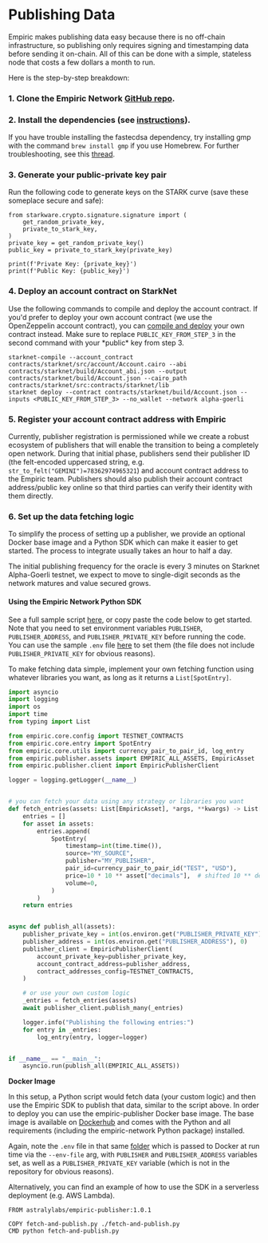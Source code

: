 # Publishing Data

Empiric makes publishing data easy because there is no off-chain infrastructure, so publishing only requires signing and timestamping data before sending it on-chain. All of this can be done with a simple, stateless node that costs a few dollars a month to run.&#x20;

Here is the step-by-step breakdown:

### 1. Clone the Empiric Network [GitHub repo](https://github.com/Astraly-Labs/Empiric).

### 2. Install the dependencies (see [instructions](https://github.com/Astraly-Labs/Empiric#setup)).

If you have trouble installing the fastecdsa dependency, try installing gmp with the command `brew install gmp` if you use Homebrew. For further troubleshooting, see this [thread](https://github.com/OpenZeppelin/nile/issues/22).

### 3. Generate your public-private key pair

Run the following code to generate keys on the STARK curve (save these someplace secure and safe):

```
from starkware.crypto.signature.signature import (
    get_random_private_key,
    private_to_stark_key,
)
private_key = get_random_private_key()
public_key = private_to_stark_key(private_key)

print(f'Private Key: {private_key}')
print(f'Public Key: {public_key}')
```

### 4. Deploy an account contract on StarkNet

Use the following commands to compile and deploy the account contract. If you'd prefer to deploy your own account contract (we use the OpenZeppelin account contract), you can [compile and deploy](https://starknet.io/docs/hello_starknet/intro.html#compile-the-contract) your own contract instead. Make sure to replace `PUBLIC_KEY_FROM_STEP_3` in the second command with your \*public\* key from step 3.

```
starknet-compile --account_contract contracts/starknet/src/account/Account.cairo --abi contracts/starknet/build/Account_abi.json --output contracts/starknet/build/Account.json --cairo_path contracts/starknet/src:contracts/starknet/lib
starknet deploy --contract contracts/starknet/build/Account.json --inputs <PUBLIC_KEY_FROM_STEP_3> --no_wallet --network alpha-goerli
```

### 5. Register your account contract address with Empiric

Currently, publisher registration is permissioned while we create a robust ecosystem of publishers that will enable the transition to being a completely open network. During that initial phase, publishers send their publisher ID (the felt-encoded uppercased string, e.g. `str_to_felt("GEMINI")=78362974965321`) and account contract address to the Empiric team. Publishers should also publish their account contract address/public key online so that third parties can verify their identity with them directly.

### 6. Set up the data fetching logic

To simplify the process of setting up a publisher, we provide an optional Docker base image and a Python SDK which can make it easier to get started. The process to integrate usually takes an hour to half a day.

The initial publishing frequency for the oracle is every 3 minutes on Starknet Alpha-Goerli testnet, we expect to move to single-digit seconds as the network matures and value secured grows.

#### Using the Empiric Network Python SDK

See a full sample script [here](https://github.com/Astraly-Labs/Empiric/blob/master/stagecoach/jobs/publishers/examples/publish_all.py), or copy paste the code below to get started. Note that you need to set environment variables `PUBLISHER`, `PUBLISHER_ADDRESS`, and `PUBLISHER_PRIVATE_KEY` before running the code. You can use the sample `.env` file [here](https://github.com/Astraly-Labs/Empiric/blob/master/stagecoach/jobs/publishers/examples/.env) to set them (the file does not include `PUBLISHER_PRIVATE_KEY` for obvious reasons).&#x20;

To make fetching data simple, implement your own fetching function using whatever libraries you want, as long as it returns a `List[SpotEntry]`.

```python
import asyncio
import logging
import os
import time
from typing import List

from empiric.core.config import TESTNET_CONTRACTS
from empiric.core.entry import SpotEntry
from empiric.core.utils import currency_pair_to_pair_id, log_entry
from empiric.publisher.assets import EMPIRIC_ALL_ASSETS, EmpiricAsset
from empiric.publisher.client import EmpiricPublisherClient

logger = logging.getLogger(__name__)


# you can fetch your data using any strategy or libraries you want
def fetch_entries(assets: List[EmpiricAsset], *args, **kwargs) -> List[SpotEntry]:
    entries = []
    for asset in assets:
        entries.append(
            SpotEntry(
                timestamp=int(time.time()),
                source="MY_SOURCE",
                publisher="MY_PUBLISHER",
                pair_id=currency_pair_to_pair_id("TEST", "USD"),
                price=10 * 10 ** asset["decimals"],  # shifted 10 ** decimals
                volume=0,
            )
        )
    return entries


async def publish_all(assets):
    publisher_private_key = int(os.environ.get("PUBLISHER_PRIVATE_KEY"), 0)
    publisher_address = int(os.environ.get("PUBLISHER_ADDRESS"), 0)
    publisher_client = EmpiricPublisherClient(
        account_private_key=publisher_private_key,
        account_contract_address=publisher_address,
        contract_addresses_config=TESTNET_CONTRACTS,
    )

    # or use your own custom logic
    _entries = fetch_entries(assets)
    await publisher_client.publish_many(_entries)

    logger.info("Publishing the following entries:")
    for entry in _entries:
        log_entry(entry, logger=logger)


if __name__ == "__main__":
    asyncio.run(publish_all(EMPIRIC_ALL_ASSETS))

```

**Docker Image**

In this setup, a Python script would fetch data (your custom logic) and then use the Empiric SDK to publish that data, similar to the script above. In order to deploy you can use the empiric-publisher Docker base image. The base image is available on [Dockerhub](https://hub.docker.com/r/Astraly-Labs/empiric-publisher/tags) and comes with the Python and all requirements (including the empiric-network Python package) installed.

Again, note the `.env` file in that same [folder](https://github.com/Astraly-Labs/Empiric/tree/master/stagecoach/jobs/publishers/examples) which is passed to Docker at run time via the `--env-file` arg, with `PUBLISHER` and `PUBLISHER_ADDRESS` variables set, as well as a `PUBLISHER_PRIVATE_KEY` variable (which is not in the repository for obvious reasons).

Alternatively, you can find an example of how to use the SDK in a serverless deployment (e.g. AWS Lambda).

```docker
FROM astralylabs/empiric-publisher:1.0.1

COPY fetch-and-publish.py ./fetch-and-publish.py
CMD python fetch-and-publish.py
```
